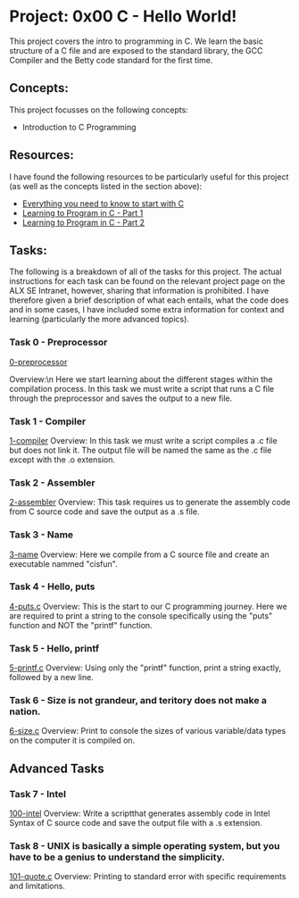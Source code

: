 # Project: 0x00 C - Hello World!

This project covers the intro to programming in C. We learn the basic structure of a C file and are exposed to the standard library, the GCC Compiler and the Betty code standard for the first time.

## Concepts:

This project focusses on the following concepts:

 - Introduction to C Programming

## Resources:

I have found the following resources to be particularly useful for this project (as well as the concepts listed in the section above):

 - [Everything you need to know to start with C](https://s3.amazonaws.com/alx-intranet.hbtn.io/uploads/misc/2022/4/e0ccf91eec6b977a9e00ed384dc285df9c2772e3.pdf?X-Amz-Algorithm=AWS4-HMAC-SHA256&X-Amz-Credential=AKIARDDGGGOUSBVO6H7D%2F20230309%2Fus-east-1%2Fs3%2Faws4_request&X-Amz-Date=20230309T093401Z&X-Amz-Expires=86400&X-Amz-SignedHeaders=host&X-Amz-Signature=57b44defc5aec129b2f8f478d2673ec1fb20dd192f33c49ad969cd6248aaad79)
 - [Learning to Program in C - Part 1](https://www.youtube.com/watch?v=rk2fK2IIiiQ)
 - [Learning to Program in C - Part 2](https://www.youtube.com/watch?v=FwpP_MsZWnU)

## Tasks:

The following is a breakdown of all of the tasks for this project. The actual instructions for each task can be found on the relevant project page on the ALX SE Intranet, however, sharing that information is prohibited. I have therefore given a brief description of what each entails, what the code does and in some cases, I have included some extra information for context and learning (particularly the more advanced topics).


### Task 0 - Preprocessor
[0-preprocessor](https://github.com/deanbirnie/alx-low_level_programming/blob/master/0x00-hello_world/0-preprocessor)

Overview:\n
Here we start learning about the different stages within the compilation process. In this task we must write a script that runs a C file through the preprocessor and saves the output to a new file.

### Task 1 - Compiler
[1-compiler](https://github.com/deanbirnie/alx-low_level_programming/blob/master/0x00-hello_world/1-compiler)
Overview:
In this task we must write a script compiles a .c file but does not link it. The output file will be named the same as the .c file except with the .o extension.

### Task 2 - Assembler
[2-assembler](https://github.com/deanbirnie/alx-low_level_programming/blob/master/0x00-hello_world/2-assembler)
Overview:
This task requires us to generate the assembly code from C source code and save the output as a .s file.

### Task 3 - Name
[3-name](https://github.com/deanbirnie/alx-low_level_programming/blob/master/0x00-hello_world/3-name)
Overview:
Here we compile from a C source file and create an executable nammed "cisfun".

### Task 4 - Hello, puts
[4-puts.c](https://github.com/deanbirnie/alx-low_level_programming/blob/master/0x00-hello_world/4-puts.c)
Overview:
This is the start to our C programming journey. Here we are required to print a string to the console specifically using the "puts" function and NOT the "printf" function.

### Task 5 - Hello, printf
[5-printf.c](https://github.com/deanbirnie/alx-low_level_programming/blob/master/0x00-hello_world/5-printf.c)
Overview:
Using only the "printf" function, print a string exactly, followed by a new line.

### Task 6 - Size is not grandeur, and teritory does not make a nation.
[6-size.c](https://github.com/deanbirnie/alx-low_level_programming/blob/master/0x00-hello_world/6-size.c)
Overview:
Print to console the sizes of various variable/data types on the computer it is compiled on.

## Advanced Tasks

### Task 7 - Intel
[100-intel]()
Overview:
Write a scriptthat generates assembly code in Intel Syntax of C source code and save the output file with a .s extension.

### Task 8 - UNIX is basically a simple operating system, but you have to be a genius to understand the simplicity.
[101-quote.c]()
Overview:
Printing to standard error with specific requirements and limitations.